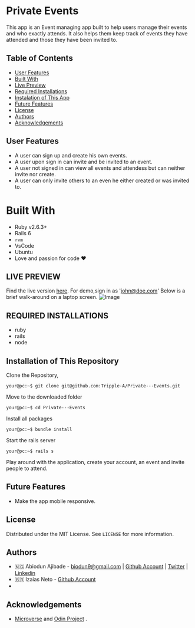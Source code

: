 # Private Events

This app is an Event managing app built to help users manage their events and who exactly attends. It also helps them keep track of events they have attended and those they have been invited to.

## Table of Contents

* [User Features](#user-features)
* [Built With](#built-with)
* [Live Preview](#live-preview)
* [Required Installations](#required-installations)
* [Instalation of This App](#instalation)
* [Future Features](#future-features)
* [License](#license)
* [Authors](#authors)
* [Acknowledgements](#acknowledgements)

<!-- User features -->
## User Features
* A user can sign up and create his own events.
* A user upon sign in can invite and be invited to an event.
* A user not signed in can view all events and attendess but can neither invite nor create.
* A user can only invite others to an even he either created or was invited to.

<!-- BUILT WITH -->
# Built With
* Ruby v2.6.3+
* Rails 6
* `rvm`
* VsCode
* Ubuntu
* Love and passion for code ❤️

<!-- LIVE PREVIEW -->
## LIVE PREVIEW
Find the live version [here](https://eventritte.herokuapp.com/). For demo,sign in as 'john@doe.com'
Below is a brief walk-around on a laptop screen.
![Image](/app/assets/images/proof.gif)

<!-- REQUIRED INSTALLATION -->
## REQUIRED INSTALLATIONS
* ruby
* rails
* node

<!-- INSTALLATION -->
## Installation of This Repository
Clone the Repository,

```Shell
your@pc:~$ git clone git@github.com:Tripple-A/Private---Events.git
```

Move to the downloaded folder

```Shell
your@pc:~$ cd Private---Events
```

Install all packages

```Shell
your@pc:~$ bundle install
```

Start the rails server

```Shell
your@pc:~$ rails s
```
          
Play around with the application, create your account, an event and invite people to attend.

<!-- Future features -->
## Future Features
* Make the app mobile responsive.

## License

Distributed under the MIT License. See `LICENSE` for more information.

<!-- AUTHORS -->
## Authors
* 🇳🇬  Abiodun Ajibade - biodun9@gmail.com | [Github Account](https://github.com/Tripple-A) | [Twitter](https://twitter.com/AbiodunAjibade3) | [Linkedin](https://linkedin.com/in/abiodun-ajibade)
* 🇧🇷 Izaias Neto - [Github Account](https://www.github.com/izaiasneto4)
*

<!-- ACKNOWLEDGEMENTS -->
## Acknowledgements

* <a href="https://www.microverse.org/"> Microverse</a>  and <a href="https://www.theodinproject.com/"> Odin Project</a> .


                      
